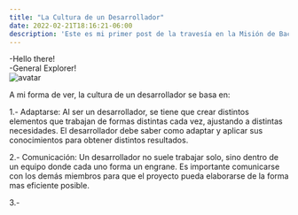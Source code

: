 ```yaml
---
title: "La Cultura de un Desarrollador"
date: 2022-02-21T18:16:21-06:00
description: 'Este es mi primer post de la travesía en la Misión de Backend con Node JS de Launch X.'
---
```


-Hello there!<br>
-General Explorer! <br>
![avatar](https://us.v-cdn.net/6025735/uploads/editor/y6/1uwr9ko8tfc3.gif)

A mi forma de ver, la cultura de un desarrollador se basa en:

1.- Adaptarse: Al ser un desarrollador, se tiene que crear distintos elementos que trabajan de formas distintas cada vez, ajustando a distintas necesidades. El desarrollador debe saber como adaptar y aplicar sus conocimientos para obtener distintos resultados.

2.- Comunicación: Un desarrollador no suele trabajar solo, sino dentro de un equipo donde cada uno forma un engrane. Es importante comunicarse con los demás miembros para que el proyecto pueda elaborarse de la forma mas eficiente posible.

3.-
